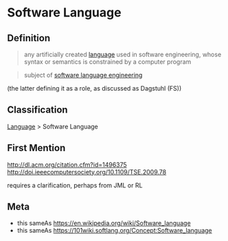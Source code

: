 # Software Language
## Definition
> any artificially created [language](language.md) used in software engineering, whose syntax or semantics is constrained by a computer program

> subject of [software language engineering](software%20language%20engineering.md)

(the latter defining it as a role, as discussed as Dagstuhl (FS))

<!-- definition from the now remove Software Language.md :
An artificial [language](Language) used in software development. For example, Java (programming language), HTML (markup language), XML (data language), CSS (domain-specific language).
-->

## Classification
[Language](language.md) \> Software Language
## First Mention
http://dl.acm.org/citation.cfm?id=1496375  
http://doi.ieeecomputersociety.org/10.1109/TSE.2009.78

requires a clarification, perhaps from JML or RL

## Meta
* this sameAs https://en.wikipedia.org/wiki/Software_language
* this sameAs https://101wiki.softlang.org/Concept:Software_language
